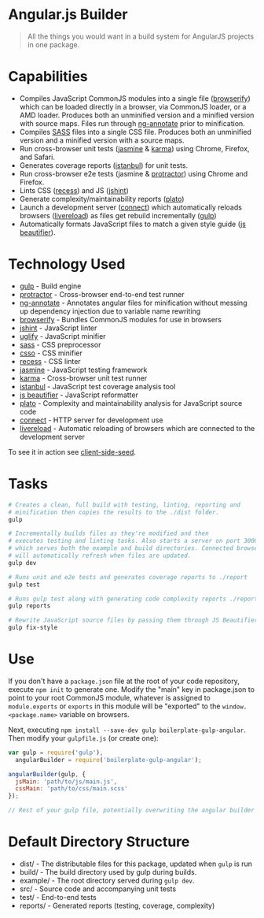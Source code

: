# Angular.js Builder

> All the things you would want in a build system for AngularJS projects in one package.

# Capabilities
* Compiles JavaScript CommonJS modules into a single file ([browserify](http://browserify.org/)) which can be loaded directly in a browser, via CommonJS loader, or a AMD loader. Produces both an unminified version and a minified version with  source maps. Files run through [ng-annotate](https://github.com/olov/ng-annotate) prior to minification.
* Compiles [SASS](http://sass-lang.com/) files into a single CSS file. Produces both an unminified version and a minified version with a source maps.
* Run cross-browser unit tests ([jasmine](http://jasmine.github.io/2.0/introduction.html) & [karma](http://karma-runner.github.io/)) using Chrome, Firefox, and Safari.
* Generates coverage reports ([istanbul](https://github.com/gotwarlost/istanbul)) for unit tests.
* Run cross-browser e2e tests (jasmine & [protractor](https://github.com/angular/protractor)) using Chrome and Firefox.
* Lints CSS ([recess](http://twitter.github.io/recess/)) and JS ([jshint](http://www.jshint.com/))
* Generate complexity/maintainability reports ([plato](https://github.com/es-analysis/plato))
* Launch a development server ([connect](http://www.senchalabs.org/connect/)) which automatically reloads browsers ([livereload](http://livereload.com/)) as files get rebuild incrementally ([gulp](http://gulpjs.com/))
* Automatically formats JavaScript files to match a given style guide ([js beautifier](https://github.com/beautify-web/js-beautify)).

# Technology Used
* [gulp](http://gulpjs.com/) - Build engine
* [protractor](https://github.com/angular/protractor) - Cross-browser end-to-end test runner
* [ng-annotate](https://github.com/olov/ng-annotate) - Annotates angular files for minification without messing up dependency injection due to variable name rewriting
* [browserify](http://browserify.org/) - Bundles CommonJS modules for use in 
browsers
* [jshint](http://www.jshint.com/) - JavaScript linter
* [uglify](https://github.com/mishoo/UglifyJS2/) - JavaScript minifier
* [sass](http://sass-lang.com/) - CSS preprocessor
* [csso](https://github.com/css/csso) - CSS minifier
* [recess](http://twitter.github.io/recess/) - CSS linter
* [jasmine](http://jasmine.github.io/2.0/introduction.html) - JavaScript testing framework
* [karma](http://karma-runner.github.io/) - Cross-browser unit test runner
* [istanbul](https://github.com/gotwarlost/istanbul) - JavaScript test coverage
analysis tool
* [js beautifier](https://github.com/beautify-web/js-beautify) - JavaScript
reformatter
* [plato](https://github.com/es-analysis/plato) - Complexity and maintainability
analysis for JavaScript source code
* [connect](http://www.senchalabs.org/connect/) - HTTP server for development 
use
* [livereload](http://livereload.com/) - Automatic reloading of browsers which
are connected to the development server

To see it in action see [client-side-seed](https://github.com/oztu/client-side-seed).

# Tasks
```sh
# Creates a clean, full build with testing, linting, reporting and
# minification then copies the results to the ./dist folder.
gulp

# Incrementally builds files as they're modified and then
# executes testing and linting tasks. Also starts a server on port 3000
# which serves both the example and build directories. Connected browsers
# will automatically refresh when files are updated.
gulp dev

# Runs unit and e2e tests and generates coverage reports to ./report
gulp test

# Runs gulp test along with generating code complexity reports ./report
gulp reports

# Rewrite JavaScript source files by passing them through JS Beautifier
gulp fix-style

```

# Use
If you don't have a `package.json` file at the root of your code repository, execute `npm init` to generate one. Modify the "main" key in package.json to point to your root CommonJS module, whatever is assigned to `module.exports` or `exports` in this module will be "exported" to the `window.<package.name>` variable on browsers.

Next, executing `npm install --save-dev gulp boilerplate-gulp-angular`. Then modify
your `gulpfile.js` (or create one):

```javascript
var gulp = require('gulp'), 
  angularBuilder = require('boilerplate-gulp-angular');

angularBuilder(gulp, {
  jsMain: 'path/to/js/main.js',
  cssMain: 'path/to/css/main.scss'
});

// Rest of your gulp file, potentially overwriting the angular builder tasks...
```

# Default Directory Structure

* dist/ - The distributable files for this package, updated when `gulp` is run
* build/ - The build directory used by gulp during builds.
* example/ - The root directory served during `gulp dev`.
* src/ - Source code and accompanying unit tests
* test/ - End-to-end tests
* reports/ - Generated reports (testing, coverage, complexity)
